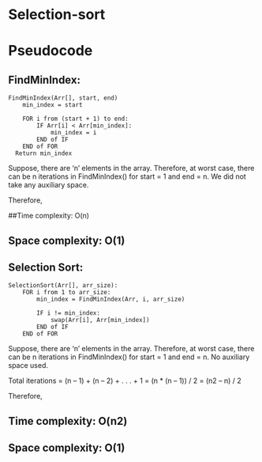 # Selection-sort

# Pseudocode
## FindMinIndex:

    FindMinIndex(Arr[], start, end)    
        min_index = start    
        
        FOR i from (start + 1) to end:    
            IF Arr[i] < Arr[min_index]:    
                min_index = i    
            END of IF    
        END of FOR    
      Return min_index

Suppose, there are ‘n’ elements in the array. Therefore, at worst case, there can be n iterations in FindMinIndex() for start = 1 and end = n. We did not take any auxiliary space.

Therefore,

##Time complexity: O(n)

## Space complexity: O(1)

## Selection Sort:

    SelectionSort(Arr[], arr_size):    
        FOR i from 1 to arr_size:    
            min_index = FindMinIndex(Arr, i, arr_size)    
        
            IF i != min_index:    
                swap(Arr[i], Arr[min_index])    
            END of IF    
        END of FOR

Suppose, there are ‘n’ elements in the array. Therefore, at worst case, there can be n iterations in FindMinIndex() for start = 1 and end = n. No auxiliary space used.

Total iterations = (n – 1) + (n – 2) + . . . + 1 = (n * (n – 1)) / 2 = (n2 – n) / 2

Therefore,

## Time complexity: O(n2)

## Space complexity: O(1)
